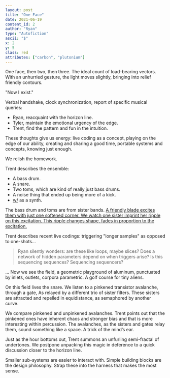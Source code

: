 ```yaml
---
layout: post
title: "One Face"
date: 2021-06-19
content_id: 2
author: "Ryan"
type: "Autofiction"
ascii: "$"
x: 2
y: 5
class: red
attributes: ["carbon", "plutonium"]
---
```

One face, then two, then three. The ideal count of load-bearing vectors. With an unhurried gesture, the light moves slightly, bringing into relief friendly contours.

"Now I exist."

Verbal handshake, clock synchronization, report of specific musical queries:

- Ryan, reacquaint with the horizon line.
- Tyler, maintain the emotional urgency of the edge.
- Trent, find the pattern and fun in the intuition.

These thoughts give us energy: live coding as a concept, playing on the edge of our ability, creating and sharing a good time, portable systems and concepts, knowing just enough.

We relish the homework.

Trent describes the ensemble:

 - A bass drum.
 - A snare.
 - Two toms, which are kind of really just bass drums.
 - A noise thing that ended up being more of a kick.
 - [w/](https://www.whimsicalraps.com/products/wslash) as a synth.

The bass drum and toms are from sister bands. [A friendly blade excites them with just one softened corner. We watch one sister imprint her ripple on this excitation. This ripple changes shape, fades in proportion to the excitation.](#4)

Trent describes recent live codings: triggering "longer samples" as opposed to one-shots...

> Ryan silently wonders: are these like loops, maybe slices? Does a network of hidden parameters depend on when triggers arise? Is this sequencing sequences? Sequencing sequencers?

... Now we see the field, a geometric playground of aluminum, punctuated by inlets, outlets, corpora parametric. A golf course for tiny aliens.

On this field lives the snare. We listen to a pinkened transistor avalanche, through a gate,
As relayed by a different trio of sister filters. These sisters are attracted and repelled in equidistance, as semaphored by another curve.

We compare pinkened and unpinkened avalanches. Trent points out that the pinkened ones have inherent chaos and stronger bias and that is more interesting within percussion. The avalanches, as the sisters and gates relay them, sound something like a space. A trick of the mind’s ear.

Just as the hour bottoms out, Trent summons an unfurling semi-fractal of undertones. We postpone unpacking this magic in deference to a quick discussion closer to the horizon line.

Smaller sub-systems are easier to interact with. Simple building blocks are the design philosophy. Strap these into the harness that makes the most sense.